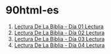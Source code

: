# 90html-es

1. [Lectura De La Biblia - Día 01 Lectura](https://seagwang1124.github.io/90html-es/D%C3%ADa%2001%20Lectura.html)
2. [Lectura De La Biblia - Día 02 Lectura](https://github.com/seagwang1124/90html-es/D%C3%ADa%2002%20Lectura.html)
3. [Lectura De La Biblia - Día 03 Lectura](https://seagwang1124.github.io/90html-es/Día%03%Lectura.html)
4. [Lectura De La Biblia - Día 04 Lectura](https://seagwang1124.github.io/90html-es/Día%04%Lectura.html)
